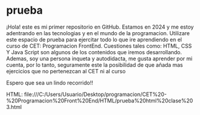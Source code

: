 # prueba
¡Hola! este es mi primer repositorio en GitHub. Estamos en 2024 y me estoy adentrando en las tecnologias y en el mundo de la programacion.
Utilizare este espacio de prueba para ejercitar todo lo que ire aprendiendo en el curso de CET: Programacion FrontEnd. 
Cuestiones tales como: HTML, CSS Y Java Script son algunos de los contenidos que iremos desarrollando. Ademas, soy una persona inqueta y autodidacta, me gusta aprender por mi cuenta,
por lo tanto, seguramente este la posibilidad de que añada mas ejercicios que no pertenezcan al CET ni al curso 


Espero que sea un lindo recorrido!!

HTML:
    file:///C:/Users/Usuario/Desktop/programacion/CET%20-%20Programacion%20Front%20End/HTML/prueba%20html%20clase%203.html
    
